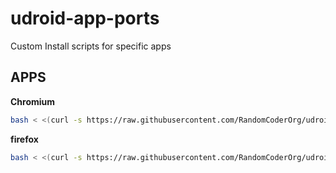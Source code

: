 # udroid-app-ports
Custom Install scripts for specific apps 


## APPS

**Chromium**
```bash
bash < <(curl -s https://raw.githubusercontent.com/RandomCoderOrg/udroid-app-ports/main/chromium/install.sh)
```

**firefox**
```bash
bash < <(curl -s https://raw.githubusercontent.com/RandomCoderOrg/udroid-app-ports/main/firefox/install.sh)
```
